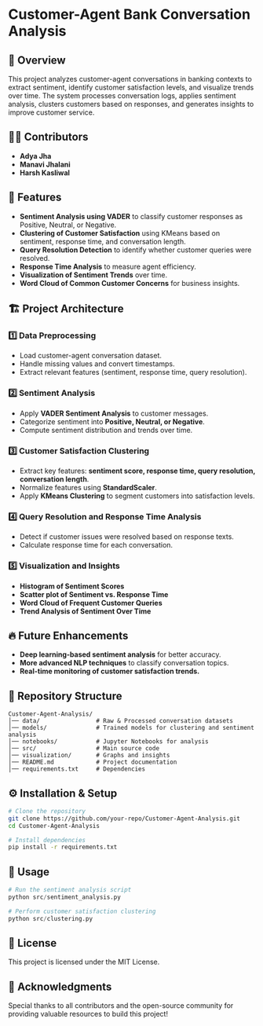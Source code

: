 # Customer-Agent Bank Conversation Analysis

## 📌 Overview
This project analyzes customer-agent conversations in banking contexts to extract sentiment, identify customer satisfaction levels, and visualize trends over time. The system processes conversation logs, applies sentiment analysis, clusters customers based on responses, and generates insights to improve customer service.

## 👨‍💻 Contributors
- **Adya Jha**
- **Manavi Jhalani**
- **Harsh Kasliwal**

## 🚀 Features
- **Sentiment Analysis using VADER** to classify customer responses as Positive, Neutral, or Negative.
- **Clustering of Customer Satisfaction** using KMeans based on sentiment, response time, and conversation length.
- **Query Resolution Detection** to identify whether customer queries were resolved.
- **Response Time Analysis** to measure agent efficiency.
- **Visualization of Sentiment Trends** over time.
- **Word Cloud of Common Customer Concerns** for business insights.

## 🏗️ Project Architecture
### **1️⃣ Data Preprocessing**
- Load customer-agent conversation dataset.
- Handle missing values and convert timestamps.
- Extract relevant features (sentiment, response time, query resolution).

### **2️⃣ Sentiment Analysis**
- Apply **VADER Sentiment Analysis** to customer messages.
- Categorize sentiment into **Positive, Neutral, or Negative**.
- Compute sentiment distribution and trends over time.

### **3️⃣ Customer Satisfaction Clustering**
- Extract key features: **sentiment score, response time, query resolution, conversation length**.
- Normalize features using **StandardScaler**.
- Apply **KMeans Clustering** to segment customers into satisfaction levels.

### **4️⃣ Query Resolution and Response Time Analysis**
- Detect if customer issues were resolved based on response texts.
- Calculate response time for each conversation.

### **5️⃣ Visualization and Insights**
- **Histogram of Sentiment Scores**
- **Scatter plot of Sentiment vs. Response Time**
- **Word Cloud of Frequent Customer Queries**
- **Trend Analysis of Sentiment Over Time**

## 🔥 Future Enhancements
- **Deep learning-based sentiment analysis** for better accuracy.
- **More advanced NLP techniques** to classify conversation topics.
- **Real-time monitoring of customer satisfaction trends.**

## 📂 Repository Structure
```
Customer-Agent-Analysis/
│── data/                # Raw & Processed conversation datasets
│── models/              # Trained models for clustering and sentiment analysis
│── notebooks/           # Jupyter Notebooks for analysis
│── src/                 # Main source code
│── visualization/       # Graphs and insights
│── README.md            # Project documentation
│── requirements.txt     # Dependencies
```

## ⚙️ Installation & Setup
```bash
# Clone the repository
git clone https://github.com/your-repo/Customer-Agent-Analysis.git
cd Customer-Agent-Analysis

# Install dependencies
pip install -r requirements.txt
```

## 🏃 Usage
```python
# Run the sentiment analysis script
python src/sentiment_analysis.py

# Perform customer satisfaction clustering
python src/clustering.py
```

## 📜 License
This project is licensed under the MIT License.

## 🤝 Acknowledgments
Special thanks to all contributors and the open-source community for providing valuable resources to build this project!

